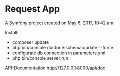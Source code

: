 Request App
=========

A Symfony project created on May 6, 2017, 10:42 am.

Install:
- composer update
- php bin/console doctrine:schema:update --force
- configurate db connection in parameters.yml
- php bin/console server:run


API-Documentation
http://127.0.0.1:8000/api/doc
